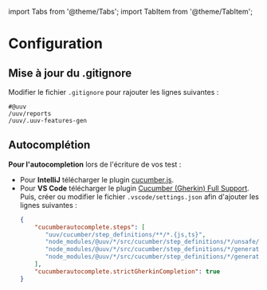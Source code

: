 import Tabs from '@theme/Tabs';
import TabItem from '@theme/TabItem';

# Configuration

## Mise à jour du .gitignore

Modifier le fichier `.gitignore` pour rajouter les lignes suivantes :

```gitignore title='.gitignore'
#@uuv
/uuv/reports
/uuv/.uuv-features-gen
```

## Autocomplétion
**Pour l'autocompletion** lors de l'écriture de vos test :
- Pour **IntelliJ** télécharger le plugin [cucumber.js](https://plugins.jetbrains.com/plugin/7418-cucumber-js).
- Pour **VS Code** télécharger le plugin [Cucumber (Gherkin) Full Support](https://marketplace.visualstudio.com/items?itemName=alexkrechik.cucumberautocomplete).<br/>
  Puis, créer ou modifier le fichier `.vscode/settings.json` afin d'ajouter les lignes suivantes :
  ```json title='.vscode/settings.json'
  {
      "cucumberautocomplete.steps": [
         "uuv/cucumber/step_definitions/**/*.{js,ts}",
         "node_modules/@uuv/*/src/cucumber/step_definitions/*/unsafe/**/*.ts",
         "node_modules/@uuv/*/src/cucumber/step_definitions/*/generated/**/*.ts",
         "node_modules/@uuv/*/src/cucumber/step_definitions/*/generated/enriched/*/*.ts"
      ],
      "cucumberautocomplete.strictGherkinCompletion": true
  }
  ```
